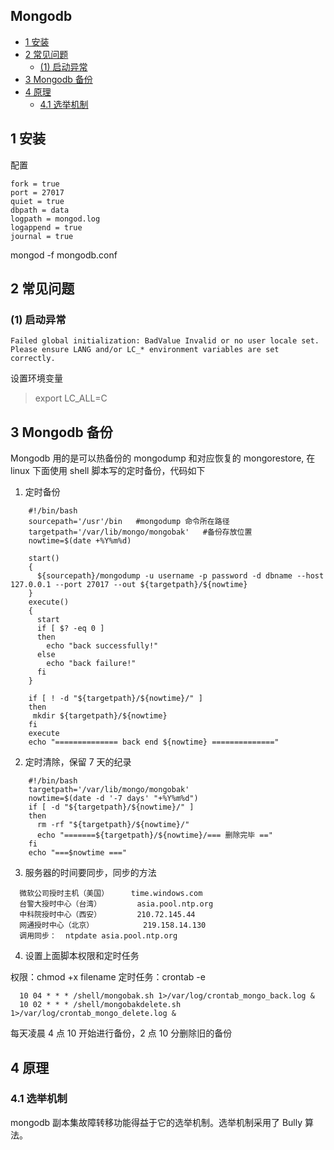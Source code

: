 ## Mongodb
<!-- vim-markdown-toc GFM -->

* [1 安装](#1-安装)
* [2 常见问题](#2-常见问题)
    * [(1) 启动异常](#1-启动异常)
* [3 Mongodb 备份](#3-mongodb-备份)
* [4 原理](#4-原理)
    * [4.1 选举机制](#41-选举机制)

<!-- vim-markdown-toc -->
## 1 安装
配置
```
fork = true
port = 27017
quiet = true
dbpath = data
logpath = mongod.log
logappend = true
journal = true
```
mongod -f mongodb.conf

## 2 常见问题
### (1) 启动异常
```
Failed global initialization: BadValue Invalid or no user locale set. Please ensure LANG and/or LC_* environment variables are set correctly.
```

设置环境变量
> export LC_ALL=C

## 3 Mongodb 备份
Mongodb 用的是可以热备份的 mongodump 和对应恢复的 mongorestore, 在 linux 下面使用 shell 脚本写的定时备份，代码如下

1. 定时备份

```
    #!/bin/bash
    sourcepath='/usr'/bin   #mongodump 命令所在路径
    targetpath='/var/lib/mongo/mongobak'   #备份存放位置
    nowtime=$(date +%Y%m%d)

    start()
    {
      ${sourcepath}/mongodump -u username -p password -d dbname --host 127.0.0.1 --port 27017 --out ${targetpath}/${nowtime}
    }
    execute()
    {
      start
      if [ $? -eq 0 ]
      then
        echo "back successfully!"
      else
        echo "back failure!"
      fi
    }

    if [ ! -d "${targetpath}/${nowtime}/" ]
    then
     mkdir ${targetpath}/${nowtime}
    fi
    execute
    echo "============== back end ${nowtime} =============="
```
<!--more-->
2. 定时清除，保留 7 天的纪录

```
    #!/bin/bash
    targetpath='/var/lib/mongo/mongobak'
    nowtime=$(date -d '-7 days' "+%Y%m%d")
    if [ -d "${targetpath}/${nowtime}/" ]
    then
      rm -rf "${targetpath}/${nowtime}/"
      echo "=======${targetpath}/${nowtime}/=== 删除完毕 =="
    fi
    echo "===$nowtime ==="
```
3. 服务器的时间要同步，同步的方法

```
  微软公司授时主机（美国）     time.windows.com
  台警大授时中心（台湾）        asia.pool.ntp.org
  中科院授时中心（西安）        210.72.145.44
  网通授时中心（北京）           219.158.14.130
  调用同步：  ntpdate asia.pool.ntp.org
```
4. 设置上面脚本权限和定时任务

  权限：chmod +x filename
  定时任务：crontab -e

```
  10 04 * * * /shell/mongobak.sh 1>/var/log/crontab_mongo_back.log &
  10 02 * * * /shell/mongobakdelete.sh 1>/var/log/crontab_mongo_delete.log &
```
每天凌晨 4 点 10 开始进行备份，2 点 10 分删除旧的备份

## 4 原理

### 4.1 选举机制
mongodb 副本集故障转移功能得益于它的选举机制。选举机制采用了 Bully 算法。
